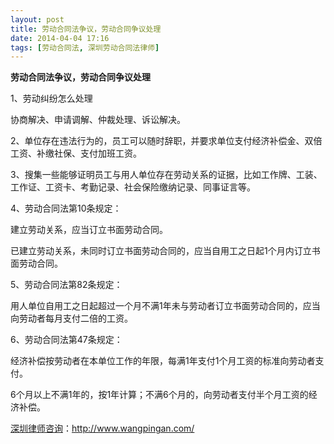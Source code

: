 ```yaml
---
layout: post
title: 劳动合同法争议，劳动合同争议处理
date: 2014-04-04 17:16
tags: [劳动合同法, 深圳劳动合同法律师]
---
```

<strong>劳动合同法争议，劳动合同争议处理</strong>

1、劳动纠纷怎么处理

协商解决、申请调解、仲裁处理、诉讼解决。

2、单位存在违法行为的，员工可以随时辞职，并要求单位支付经济补偿金、双倍工资、补缴社保、支付加班工资。

3、搜集一些能够证明员工与用人单位存在劳动关系的证据，比如工作牌、工装、工作证、工资卡、考勤记录、社会保险缴纳记录、同事证言等。

4、劳动合同法第10条规定：

建立劳动关系，应当订立书面劳动合同。

已建立劳动关系，未同时订立书面劳动合同的，应当自用工之日起1个月内订立书面劳动合同。

5、劳动合同法第82条规定：

用人单位自用工之日起超过一个月不满1年未与劳动者订立书面劳动合同的，应当向劳动者每月支付二倍的工资。

6、劳动合同法第47条规定：

经济补偿按劳动者在本单位工作的年限，每满1年支付1个月工资的标准向劳动者支付。

6个月以上不满1年的，按1年计算；不满6个月的，向劳动者支付半个月工资的经济补偿。

<a href="http://www.wangpingan.com/">深圳律师咨询</a>：<a href="http://www.wangpingan.com/">http://www.wangpingan.com/</a>


